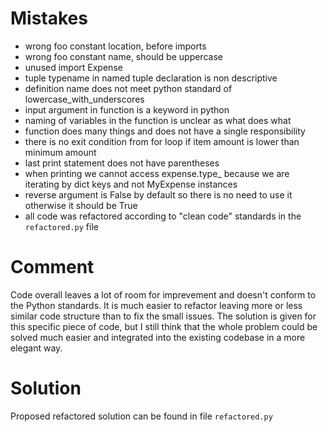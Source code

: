 # Mistakes

- wrong foo constant location, before imports
- wrong foo constant name, should be uppercase
- unused import Expense
- tuple typename in named tuple declaration is non descriptive
- definition name does not meet python standard of lowercase_with_underscores
- input argument in function is a keyword in python
- naming of variables in the function is unclear as what does what
- function does many things and does not have a single responsibility
- there is no exit condition from for loop if item amount is lower than minimum amount
- last print statement does not have parentheses
- when printing we cannot access expense.type_ because we are iterating by dict keys and not MyExpense instances
- reverse argument is False by default so there is no need to use it otherwise it should be True
- all code was refactored according to "clean code" standards in the `refactored.py` file


# Comment

Code overall leaves a lot of room for imprevement and doesn't conform to the Python standards.
It is much easier to refactor leaving more or less similar code structure than to fix the small issues.
The solution is given for this specific piece of code, but I still think that the whole problem could be
solved much easier and integrated into the existing codebase in a more elegant way.


# Solution

Proposed refactored solution can be found in file `refactored.py`
